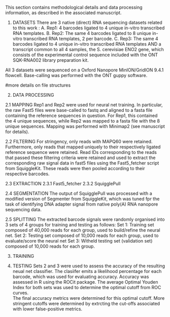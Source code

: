 This section contains methodological details and data processing information, as described in the associated manuscript. 

1. DATASETS
There are 3 native (direct) RNA sequencing datasets related to this work : 
  A. Rep1: 4 barcodes ligated to 4 unique in-vitro transcribed RNA templates. 
  B. Rep2: The same 4 barcodes ligated to 8 unique in-vitro transcribed RNA templates, 2 per barcode. 
  C. Rep3: The same 4 barcodes ligated to 4 unique in-vitro transcribed RNA templates AND a transcript common to all 4 samples, the S. cerevisiae ENO2 gene, which consists of the experimental control sequence included with the ONT SQK-RNA002 library preparation kit. 

All 3 datasets were sequenced on a Oxford Nanopore MinION/GridION 9.4.1 flowcell. Base-calling was performed with the ONT guppy software. 

#more details on file structures

2. DATA PROCESSING

2.1 MAPPING
Rep1 and Rep2 were used for neural net training. In particular, the raw Fast5 files were base-called to fastq and aligned to a fasta file containing the reference sequences in question. For Rep1, this contained the 4 unique sequences, while Rep2 was mapped to a fasta file with the 8 unique sequences. Mapping was performed with Minimap2 (see manuscript for details). 

2.2 FILTERING
For stringency, only reads with MAPQ60 were retained. Furthermore, only reads that mapped uniquely to their respectively ligated reference sequence were retained.
Read IDs corresponding to the reads that passed these filtering criteria were retained and used to extract the corresponding raw signal data in fast5 files using the Fast5_fetcher script from SquiggleKit.
These reads were then pooled according to their respective barcodes. 

2.3 EXTRACTION
2.3.1 Fast5_fetcher
2.3.2 SquigglePull 

2.4 SEGMENTATION
The output of SquigglePull was processed with a modified version of Segmenter from SquiggleKit, which was tuned fpr the task of identifying DNA adapter signal from native poly(A) RNA nanopore sequencing data. 

2.5 SPLITTING
The extracted barcode signals were randomly organised into 3 sets of 4 groups for training and testing as follows:
Set 1: Training set composed of 40,000 reads for each group, used to build/refine the neural net.
Set 2: Testing set composed of 10,000 reads for each group, used to evaluate/score the neural net
Set 3: Witheld testing set (validation set) composed of 10,000 reads for each group. 

3. TRAINING


4. TESTING
Sets 2 and 3 were used to assess the accuracy of the resulting neual net classifier. The clasiifer emits a likelihood percentage for each barcode, which was used for evaluating accuracy. 
Accuracy was assessed in R using the ROCit package. The average Optimal Youden Index for both sets was used to determine the optimal cutoff from ROC curves.  
The final accuracy metrics were determined for this optimal cutoff. More stringent cutoffs were determined by extrcting the cut-offs associated with lower false-positive metrics. 





